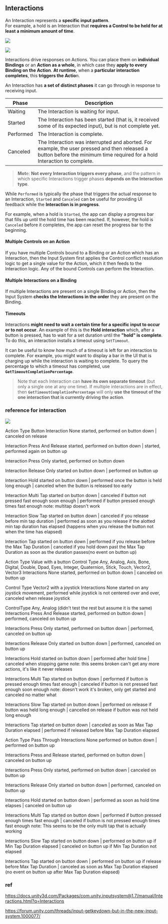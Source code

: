 ## Interactions

An Interaction represents a **specific input pattern**. \
For example, a hold is an Interaction that **requires a Control to be held for at least a minimum amount of time**.

![](./img/input_interaction.png)

![](./img/InteractionProperties.png)

Interactions drive responses on Actions. You can place them on **individual Bindings** or an **Action as a whole**, in which case they **apply to every Binding on the Action**. 
**At runtime**, when a **particular interaction completes**, this **triggers the Actio**n.

An Interaction has **a set of distinct phases** it can go through in response to receiving input.

| Phase | Description |
| --- | --- |
| Waiting | The Interaction is waiting for input. |
| Started | The Interaction has been started (that is, it received some of its expected input), but is not complete yet. |
| Performed | The Interaction is complete. |
| Canceled | The Interaction was interrupted and aborted. For example, the user pressed and then released a button before the minimum time required for a hold Interaction to complete. |

> **Mot**e: **Not every Interaction triggers every phase**, and the pattern in which specific Interactions trigger phases **depends on the Interaction type**.

While `Performed` is typically the phase that triggers the actual response to an Interaction, `Started` and `Canceled` can be useful for providing UI feedback while the **Interaction is in progress**. 

For example, when a hold is `Started`, the app can display a progress bar that fills up until the hold time has been reached. If, however, the hold is `Canceled` before it completes, the app can reset the progress bar to the beginning.


#### Multiple Controls on an Action
If you have multiple Controls bound to a Binding or an Action which has an Interaction, then the Input System first applies the Control conflict resolution logic to get a single value for the Action, which it then feeds to the Interaction logic. Any of the bound Controls can perform the Interaction.


#### Multiple Interactions on a Binding

If multiple Interactions are present on a single Binding or Action, then the Input System **checks the Interactions in the order** they are present on the Binding.

#### Timeouts
Interactions **might need to wait a certain time for a specific input to occur or to not occur**. An example of this is the **Hold interaction** which, after a button is pressed, has to wait for a set duration until the **"hold" is complete**. To do this, an interaction installs a timeout using `SetTimeout`.

It can be useful to know how much of a timeout is left for an interaction to complete. For example, you might want to display a bar in the UI that is charging up while the interaction is waiting to complete. To query the percentage to which a timeout has completed, use **`GetTimeoutCompletionPercentage`**.

> Note that each Interaction can **have its own separate timeout** (but only a single one at any one time). If multiple interactions are in effect, then **`GetTimeoutCompletionPercentage`** will only **use the timeout of the one interaction that is currently driving the action**.


### reference for interaction

![](./img/InteractionsDiagram.png)

Action Type Button
Interaction None
started, performed on button down | canceled on release

Interaction Press And Release
started, performed on button down | started, performed again on button up

Interaction Press Only
started, performed on button down

Interaction Release Only
started on button down | performed on button up

Interaction Hold
started on button down | performed once the button is held long enough | canceled when the button is released too early

Interaction Multi Tap
started on button down | canceled if button not pressed fast enough soon enough | performed if button pressed enough times fast enough
note: multitap doesn't work

Interaction Slow Tap
started on button down | canceled if you release before min tap duration | performed as soon as you release if the alotted min tap duration has elapsed (happens when you release the button not when the time has elapsed)

Interaction Tap
started on button down | performed if you release before the Max Tap Duration | canceled if you hold down past the Max Tap Duration as soon as the duration passes(no event on button up)

Action Type Value with a button
Control Type Any, Analog, Axis, Bone, Digital, Double, Dpad, Eyes, Integer, Quaternion, Stick, Touch, Vector2, Vector3
Interactions None
started, performed on button down | canceled on button up

Control Type Vector2 with a joystick
Interactions None
started on any joystick movement, performed while joystick is not centered over and over, canceled when release joystick

ControlType Any, Analog (didn't test the rest but assume it is the same)
Interactions Press And Release
started, performed on button down | performed, canceled on button up

Interactions Press Only
started, performed on button down | performed, canceled on button up

Interactions Release Only
started on button down | performed, canceled on button up

Interactions Hold
started on button down | performed after hold time | canceled when stopping game
note: this seems broken can't get any more actions, it's like it never releases

Interactions Multi Tap
started on button down | performed if button is pressed enough times fast enough | canceled if button is not pressed fast enough soon enough
note: doesn't work it's broken, only get started and canceled no matter what

Interactions Slow Tap
started on button down | performed on release if button was held long enough | cancelled on release if button was not held long enough

Interactions Tap
started on button down | canceled as soon as Max Tap Duration elapsed | performed if released before Max Tap Duration elapsed

Action Type Pass Through
Interactions None
performed on button down | performed on button up

Interactions Press and Release
started, performed on button down | canceled on button up

Interactions Press Only
started, performed on button down | canceled on button up

Interactions Release Only
started on button down | performed, canceled on button up

Interactions Hold
started on button down | performed as soon as hold time elapses | canceled on button up

Interactions Multi Tap
started on button down | performed if button pressed enough times fast enough | canceled if button is not pressed enough times fast enough
note: This seems to be the only multi tap that is actually working

Interactions Slow Tap
started on button down | performed on button up if Min Tap Duration elapsed | canceled on button up if Min Tap Duration not elapsed

Interactions Tap
started on button down | performed on button up if release before Max Tap Duration | canceled as soon as Max Tap Duration elapsed (no event on button up after Max Tap Duration elapsed)

### ref 
https://docs.unity3d.com/Packages/com.unity.inputsystem@1.7/manual/Interactions.html?q=Interactions

https://forum.unity.com/threads/input-getkeydown-but-in-the-new-input-system.1000077/
